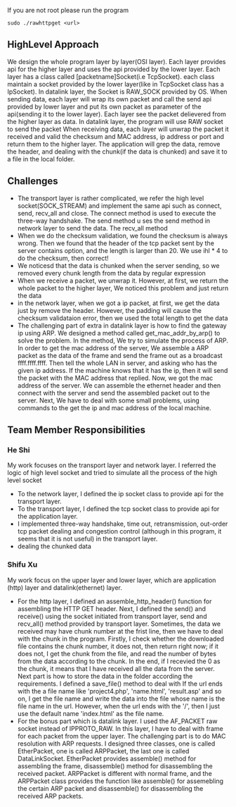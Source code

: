 If you are not root please run the program

    sudo ./rawhttpget <url>


## HighLevel Approach
We design the whole program layer by layer(OSI layer). Each layer provides api for the higher layer and 
uses the api provided by the lower layer. Each layer has a class called [packetname]Socket(i.e TcpSocket).
each class maintain a socket provided by the lower layer(like in TcpSocket class has a IpSocket). In datalink
layer, the Socket is RAW_SOCK provided by OS.
When sending data, each layer will wrap its own packet and call the send api provided by lower layer and put
its own packet as parameter of the api(sending it to the lower layer). Each layer see the packet delievered from the higher layer as data. In datalink layer, the program will use RAW socket to send the packet
When receiving data, each layer will unwrap the packet it received and valid the checksum and MAC address, ip address or port and return them to the higher layer. The application will grep the data, remove the header, and dealing with the chunk(if the data is chunked) and save it to a file in the local folder.
## Challenges
* The transport layer is rather complicated, we refer the high level socket(SOCK_STREAM) and implement the same api 
such as connect, send, recv_all and close. The connect method is used to execute the three-way handshake. The send method u
ses the send method in network layer to send the data. The recv_all method
* When we do the checksum validation, we found the checksum is always wrong. Then we found that the header
of the tcp packet sent by the server contains option, and the length is larger than 20. We use ihl * 4 to do the checksum, then correct!
* We noticesd that the data is chunked when the server sending, so we removed every chunk length from the data by regular expression
* When we receive a packet, we unwrap it. However, at first, we return the whole packet to the higher layer, We noticed this problem and just return the data
* in the network layer, when we got a ip packet, at first, we get the data just by remove the header. However, the padding will cause the checksum validataion error, then we used the total length to get the data
* The challenging part of extra in datalink layer is how to find the gateway ip using ARP. We designed a method called get_mac_addr_by_arp() to solve the problem. In the method, We try to simulate the process of ARP. In order to get the mac 
address of the server, We assemble a ARP packet as the data of the frame and send the frame out as a broadcast ffff.ffff.ffff. 
Then tell the whole LAN in server, and asking who has the given ip address. If the machine knows that it has the ip, then it will send the packet 
with the MAC address that replied. Now, we got the mac address of the server. We can assemble the ethernet header and then
connect with the server and send the assembled packet out to the server. Next, We have to deal with some small problems, 
using commands to the get the ip and mac address of the local machine. 

## Team Member Responsibilities

###  He Shi
My work focuses on the transport layer and network layer.
I referred the logic of high level socket and tried to simulate all the process of the high level socket
* To the network layer, I defined the ip socket class to provide api for the transport layer. 
* To the transport layer, I defined the tcp socket class to provide api for the application layer.
* I implemented three-way handshake, time out, retransmission, out-order tcp packet dealing and congestion control
(although in this program, it seems that it is not useful) in the transport layer.
* dealing the chunked data
### Shifu Xu
My work focus on the upper layer and lower layer, which are application (http) layer and datalink(ethernet) layer.
* For the http layer, I defined an assemble_http_header() function for assembling the HTTP GET header. Next, I defined
the send() and receive() using the socket initiated from transport layer, send and recv_all() method provided by transport
layer. Sometimes, the data we received may have chunk number at the frist line, then we have to deal with the chunk in the
program. Firstly, I check whether the downloaded file contains the chunk number, it does not, then return right now; if 
it does not, I get the chunk from the file, and read the number of bytes from the data according to the chunk. In the 
end, if I recevied the 0 as the chunk, it means that I have received all the data from the server. Next part is how to 
store the data in the folder according the requirements. I defined a save_file() method to deal with If the url ends with 
the a file name like 'project4.php', 'name.html', 'result.asp' and so on, I get the file name and write the data into the
file whose name is the file name in the url. However, when the url ends with the '/', then I just use the default name 
'index.html' as the file name.
* For the bonus part which is datalink layer. I used the AF_PACKET raw socket instead of IPPROTO_RAW. In this layer, I 
have to deal with frame for each packet from the upper layer. The challenging part is to do MAC resolution with ARP 
requests. I designed three classes, one is called EtherPacket, one is called ARPPacket, the last one is called 
DataLinkSocket. EtherPacket provides assemble() method for assembling the frame, disassemble() method for disassembling
the received packet. ARPPacket is different with normal frame, and the ARPPacket class provides the function like 
assemble() for assemebling the certain ARP packet and disassemble() for disassembling the received ARP packets.
